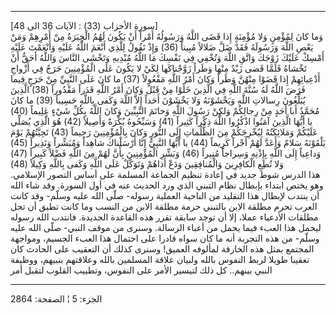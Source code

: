 ------------------------------------------------------------------------

\[سورة الأحزاب (33) : الآيات 36 الى 48\]  
وَما كانَ لِمُؤْمِنٍ وَلا مُؤْمِنَةٍ إِذا قَضَى اللَّهُ وَرَسُولُهُ أَمْراً أَنْ يَكُونَ لَهُمُ الْخِيَرَةُ مِنْ
أَمْرِهِمْ وَمَنْ يَعْصِ اللَّهَ وَرَسُولَهُ فَقَدْ ضَلَّ ضَلالاً مُبِيناً (36) وَإِذْ تَقُولُ لِلَّذِي أَنْعَمَ
اللَّهُ عَلَيْهِ وَأَنْعَمْتَ عَلَيْهِ أَمْسِكْ عَلَيْكَ زَوْجَكَ وَاتَّقِ اللَّهَ وَتُخْفِي فِي نَفْسِكَ مَا اللَّهُ
مُبْدِيهِ وَتَخْشَى النَّاسَ وَاللَّهُ أَحَقُّ أَنْ تَخْشاهُ فَلَمَّا قَضى زَيْدٌ مِنْها وَطَراً زَوَّجْناكَها لِكَيْ
لا يَكُونَ عَلَى الْمُؤْمِنِينَ حَرَجٌ فِي أَزْواجِ أَدْعِيائِهِمْ إِذا قَضَوْا مِنْهُنَّ وَطَراً وَكانَ أَمْرُ
اللَّهِ مَفْعُولاً (37) ما كانَ عَلَى النَّبِيِّ مِنْ حَرَجٍ فِيما فَرَضَ اللَّهُ لَهُ سُنَّةَ اللَّهِ فِي
الَّذِينَ خَلَوْا مِنْ قَبْلُ وَكانَ أَمْرُ اللَّهِ قَدَراً مَقْدُوراً (38) الَّذِينَ يُبَلِّغُونَ رِسالاتِ
اللَّهِ وَيَخْشَوْنَهُ وَلا يَخْشَوْنَ أَحَداً إِلاَّ اللَّهَ وَكَفى بِاللَّهِ حَسِيباً (39) ما كانَ مُحَمَّدٌ
أَبا أَحَدٍ مِنْ رِجالِكُمْ وَلكِنْ رَسُولَ اللَّهِ وَخاتَمَ النَّبِيِّينَ وَكانَ اللَّهُ بِكُلِّ شَيْءٍ عَلِيماً
(40)  
يا أَيُّهَا الَّذِينَ آمَنُوا اذْكُرُوا اللَّهَ ذِكْراً كَثِيراً (41) وَسَبِّحُوهُ بُكْرَةً وَأَصِيلاً (42)
هُوَ الَّذِي يُصَلِّي عَلَيْكُمْ وَمَلائِكَتُهُ لِيُخْرِجَكُمْ مِنَ الظُّلُماتِ إِلَى النُّورِ وَكانَ بِالْمُؤْمِنِينَ
رَحِيماً (43) تَحِيَّتُهُمْ يَوْمَ يَلْقَوْنَهُ سَلامٌ وَأَعَدَّ لَهُمْ أَجْراً كَرِيماً (44) يا أَيُّهَا النَّبِيُّ
إِنَّا أَرْسَلْناكَ شاهِداً وَمُبَشِّراً وَنَذِيراً (45)  
وَداعِياً إِلَى اللَّهِ بِإِذْنِهِ وَسِراجاً مُنِيراً (46) وَبَشِّرِ الْمُؤْمِنِينَ بِأَنَّ لَهُمْ مِنَ اللَّهِ
فَضْلاً كَبِيراً (47) وَلا تُطِعِ الْكافِرِينَ وَالْمُنافِقِينَ وَدَعْ أَذاهُمْ وَتَوَكَّلْ عَلَى اللَّهِ
وَكَفى بِاللَّهِ وَكِيلاً (48)  
هذا الدرس شوط جديد في إعادة تنظيم الجماعة المسلمة على أساس التصور
الإسلامي. وهو يختص ابتداء بإبطال نظام التبني الذي ورد الحديث عنه في أول
السورة. وقد شاء الله أن ينتدب لإبطال هذا التقليد من الناحية العملية
رسوله- صلّى الله عليه وسلّم- وقد كانت العرب تحرم مطلقة الابن بالتبني حرمة
مطلقة الابن من النسب وما كانت تطيق أن تحل مطلقات الأدعياء عملا، إلا أن
توجد سابقة تقرر هذه القاعدة الجديدة. فانتدب الله رسوله ليحمل هذا العبء
فيما يحمل من أعباء الرسالة. وسنرى من موقف النبي- صلّى الله عليه وسلّم- من
هذه التجربة أنه ما كان سواه قادرا على احتمال هذا العبء الجسيم، ومواجهة
المجتمع بمثل هذه الخارقة لمألوفه العميق! وسنرى كذلك أن التعقيب على
الحادث كان تعقيبا طويلا لربط النفوس بالله ولبيان علاقة المسلمين بالله
وعلاقتهم بنبيهم، ووظيفة النبي بينهم.. كل ذلك لتيسير الأمر على النفوس،
وتطييب القلوب لتقبل أمر

------------------------------------------------------------------------

الجزء: 5 ¦ الصفحة: 2864
